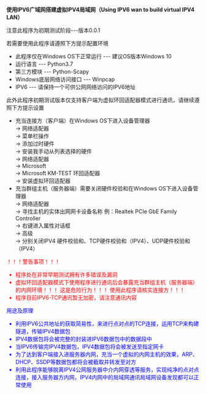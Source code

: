 <p><b>使用IPV6广域网搭建虚拟IPV4局域网（Using IPV6 wan to build virtual IPV4 LAN）</b></p>
<p>注意此程序为初期测试阶段---版本0.0.1</p>
<p>若需要使用此程序请遵照下方提示配置环境</p>
<ul>
<li>此程序仅在Windows OS下正常运行 --- 建议OS版本Windows 10</li>
<li>运行语言 --- Python3.7</li>
<li>第三方模块 --- Python-Scapy</li>
<li>Windows底层网络访问接口 --- Winpcap</li>
<li>IPV6 --- 请保持一个可供公网网络访问的IPV6地址</li>
</ul>
<p>此外此程序初期测试版本仅支持客户端为虚拟环回适配器模式进行通讯，请继续遵照下方提示设置</p>
<ul>
<li>充当连接方（客户端）在Windows OS下进入设备管理器
<br>-&#62; 网络适配器
<br>-&#62; 菜单栏操作
<br>-&#62; 添加过时硬件
<br>-&#62; 安装我手动从列表选择的硬件
<br>-&#62; 网络适配器
<br>-&#62; Microsoft
<br>-&#62; Microsoft KM-TEST 环回适配器
<br>-&#62; 安装虚拟环回适配器
</li>
<li>充当群组主机（服务器端）需要关闭硬件校验和在Windows OS下进入设备管理器
<br>-&#62; 网络适配器
<br>-&#62; 寻找主机的实体出网网卡设备名称 例：Realtek PCIe GbE Family Controller
<br>-&#62; 右键进入属性对话框
<br>-&#62; 高级
<br>-&#62; 分别关闭IPV4 硬件校验和、TCP硬件校验和（IPV4）、UDP硬件校验和（IPV4）
</li>
</ul>
<p style="color: red">！！！警告事项！！！</p>
<ul style="color: red">
<li>程序处在非常早期测试拥有许多错误及漏洞</li>
<li>虚拟环回适配器模式下使用程序进行通讯后会暴露充当群组主机（服务器端）的内网环境！！！ 这是危险行为！！！ 使用此程序请核实连接方！！！</li>
<li>程序目前IPV6-TCP通讯暂无加密，请注意通讯内容</li>
</ul>
<p style="color: blue">用途及原理</p>
<ul style="color: blue">
<li>利用IPV6公共地址的获取简易性，来进行点对点的TCP连接，运用TCP来构建隧道，传输IPV4数据包</li>
<li>IPV4数据包将会被完整的封装进IPV6数据包中的数据段中</li>
<li>当IPV6传输完IPV4数据包，IPV4数据包将会被发送至指定网卡</li>
<li>为了达到客户端接入进服务器内网，充当一个虚拟的内网主机的效果，ARP、DHCP、SSDP等数据包都将会被截取并转发至对方</li>
<li>利用此程序能够脱离IPV4公网服务器中介内网穿透等服务，实现纯净的点对点连接，接入服务器方内网，IPV4内网中的局域网通讯局域网设备发现都可以正常使用</li>
</ul>
